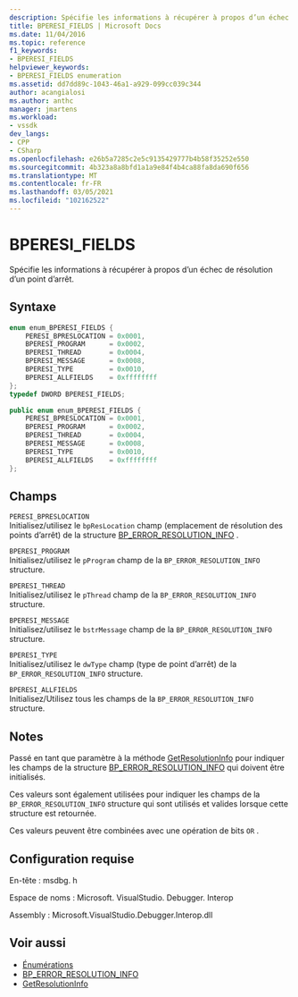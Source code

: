 ```yaml
---
description: Spécifie les informations à récupérer à propos d’un échec de résolution d’un point d’arrêt.
title: BPERESI_FIELDS | Microsoft Docs
ms.date: 11/04/2016
ms.topic: reference
f1_keywords:
- BPERESI_FIELDS
helpviewer_keywords:
- BPERESI_FIELDS enumeration
ms.assetid: dd7dd89c-1043-46a1-a929-099cc039c344
author: acangialosi
ms.author: anthc
manager: jmartens
ms.workload:
- vssdk
dev_langs:
- CPP
- CSharp
ms.openlocfilehash: e26b5a7285c2e5c9135429777b4b58f35252e550
ms.sourcegitcommit: 4b323a8a8bfd1a1a9e84f4b4ca88fa8da690f656
ms.translationtype: MT
ms.contentlocale: fr-FR
ms.lasthandoff: 03/05/2021
ms.locfileid: "102162522"
---
```

# <a name="bperesi_fields"></a>BPERESI_FIELDS
Spécifie les informations à récupérer à propos d’un échec de résolution d’un point d’arrêt.

## <a name="syntax"></a>Syntaxe

```cpp
enum enum_BPERESI_FIELDS {
    PERESI_BPRESLOCATION = 0x0001,
    BPERESI_PROGRAM      = 0x0002,
    BPERESI_THREAD       = 0x0004,
    BPERESI_MESSAGE      = 0x0008,
    BPERESI_TYPE         = 0x0010,
    BPERESI_ALLFIELDS    = 0xffffffff
};
typedef DWORD BPERESI_FIELDS;
```

```csharp
public enum enum_BPERESI_FIELDS {
    PERESI_BPRESLOCATION = 0x0001,
    BPERESI_PROGRAM      = 0x0002,
    BPERESI_THREAD       = 0x0004,
    BPERESI_MESSAGE      = 0x0008,
    BPERESI_TYPE         = 0x0010,
    BPERESI_ALLFIELDS    = 0xffffffff
};
```

## <a name="fields"></a>Champs
`PERESI_BPRESLOCATION`\
Initialisez/utilisez le `bpResLocation` champ (emplacement de résolution des points d’arrêt) de la structure [BP_ERROR_RESOLUTION_INFO](../../../extensibility/debugger/reference/bp-error-resolution-info.md) .

`BPERESI_PROGRAM`\
Initialisez/utilisez le `pProgram` champ de la `BP_ERROR_RESOLUTION_INFO` structure.

`BPERESI_THREAD`\
Initialisez/utilisez le `pThread` champ de la `BP_ERROR_RESOLUTION_INFO` structure.

`BPERESI_MESSAGE`\
Initialisez/utilisez le `bstrMessage` champ de la `BP_ERROR_RESOLUTION_INFO` structure.

`BPERESI_TYPE`\
Initialisez/utilisez le `dwType` champ (type de point d’arrêt) de la `BP_ERROR_RESOLUTION_INFO` structure.

`BPERESI_ALLFIELDS`\
Initialisez/Utilisez tous les champs de la `BP_ERROR_RESOLUTION_INFO` structure.

## <a name="remarks"></a>Notes
Passé en tant que paramètre à la méthode [GetResolutionInfo](../../../extensibility/debugger/reference/idebugerrorbreakpointresolution2-getresolutioninfo.md) pour indiquer les champs de la structure [BP_ERROR_RESOLUTION_INFO](../../../extensibility/debugger/reference/bp-error-resolution-info.md) qui doivent être initialisés.

Ces valeurs sont également utilisées pour indiquer les champs de la `BP_ERROR_RESOLUTION_INFO` structure qui sont utilisés et valides lorsque cette structure est retournée.

Ces valeurs peuvent être combinées avec une opération de bits `OR` .

## <a name="requirements"></a>Configuration requise
En-tête : msdbg. h

Espace de noms : Microsoft. VisualStudio. Debugger. Interop

Assembly : Microsoft.VisualStudio.Debugger.Interop.dll

## <a name="see-also"></a>Voir aussi
- [Énumérations](../../../extensibility/debugger/reference/enumerations-visual-studio-debugging.md)
- [BP_ERROR_RESOLUTION_INFO](../../../extensibility/debugger/reference/bp-error-resolution-info.md)
- [GetResolutionInfo](../../../extensibility/debugger/reference/idebugerrorbreakpointresolution2-getresolutioninfo.md)
